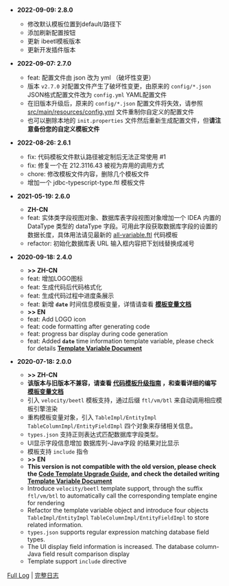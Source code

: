 - **2022-09-09: 2.8.0**

    - 修改默认模板位置到default/路径下
    - 添加刷新配置按钮
    - 更新 ibeetl模板版本
    - 更新开发插件版本
- **2022-09-07: 2.7.0**

  - feat: 配置文件由 json 改为 yml （破坏性变更）
  - 版本 `v2.7.0` 对配置文件产生了破坏性变更，由原来的 `config/*.json` JSON格式配置文件改为 `config.yml` YAML配置文件
  - 在旧版本升级后，原来的 `config/*.json` 配置文件将失效，请参照 [src/main/resources/config.yml](https://github.com/houkunlin/Database-Generator/blob/master/src/main/resources/config.yml) 文件重制你自定义的配置文件
  - 也可以删除本地的 `init.properties` 文件然后重新生成配置文件，但**请注意备份您的自定义模板文件**
  
- **2022-08-26: 2.6.1**

  - fix: 代码模板文件默认路径被定制后无法正常使用 #1
  - fix: 修复一个在 212.3116.43 被视为弃用的调用方式
  - chore: 修改模板文件内容，删除几个模板文件
  - 增加一个 jdbc-typescript-type.ftl 模板文件

- **2021-05-19: 2.6.0**

  - **ZH-CN**
  - feat: 实体类字段视图对象、数据库表字段视图对象增加一个 IDEA 内置的 DataType 类型的 dataType 字段。可用此字段获取数据库字段的设置的数据长度，具体用法请见最新的 [all-variable.ftl](https://github.com/houkunlin/Database-Generator/blob/master/src/main/resources/templates/all-variable.ftl) 代码模板
  - refactor: 初始化数据库表 URL 输入框内容把下划线替换成减号

- **2020-09-18: 2.4.0**

    - **&gt;&gt; ZH-CN**
    - feat: 增加LOGO图标
    - feat: 生成代码后代码格式化
    - feat: 生成代码过程中进度条展示
    - feat: 新增 **`date`** 时间信息模板变量，详情请查看  **[模板变量文档](https://github.com/houkunlin/Database-Generator/blob/master/doc/template-document.md)**
    - **&gt;&gt; EN**
    - feat: Add LOGO icon
    - feat: code formatting after generating code
    - feat: progress bar display during code generation
    - feat: Added **`date`** time information template variable, please check for details **[Template Variable Document](https://github.com/houkunlin/Database-Generator/blob/master/doc/template-document.md)**
    
- **2020-07-18: 2.0.0**
  
    - **&gt;&gt; ZH-CN**
    - **该版本与旧版本不兼容，请查看 <a href="https://github.com/houkunlin/Database-Generator/blob/master/doc/upgrade-2.0.0.md">代码模板升级指南</a> ，和查看详细的编写 <a href="https://github.com/houkunlin/Database-Generator/blob/master/doc/template-document.md">模板变量文档</a>**
    - 引入 `velocity/beetl` 模板支持，通过后缀 `ftl/vm/btl` 来自动调用相应模板引擎渲染
    - 重构模板变量对象，引入 `TableImpl/EntityImpl` `TableColumnImpl/EntityFieldImpl` 四个对象来存储相关信息。
    - `types.json` 支持正则表达式匹配数据库字段类型。
    - UI显示字段信息增加 数据库列-Java字段 的结果对比显示
    - 模板支持 `include` 指令
    - **&gt;&gt; EN**
    - **This version is not compatible with the old version, please check the <a href="https://github.com/houkunlin/Database-Generator/blob/master/doc/upgrade-2.0.0.md">Code Template Upgrade Guide</a>, and check the detailed writing <a href="https://github.com/houkunlin/Database-Generator/blob/master/doc/template-document.md">Template Variable Document</a>**
    - Introduce `velocity/beetl` template support, through the suffix `ftl/vm/btl` to automatically call the corresponding template engine for rendering
    - Refactor the template variable object and introduce four objects `TableImpl/EntityImpl` `TableColumnImpl/EntityFieldImpl` to store related information.
    - `types.json` supports regular expression matching database field types.
    - The UI display field information is increased. The database column-Java field result comparison display
    - Template support `include` directive
    
    

<a href="https://github.com/houkunlin/Database-Generator/blob/master/doc/changeNotes.md">Full Log</a> | <a href="https://github.com/houkunlin/Database-Generator/blob/master/doc/changeNotes.md">完整日志</a> 
